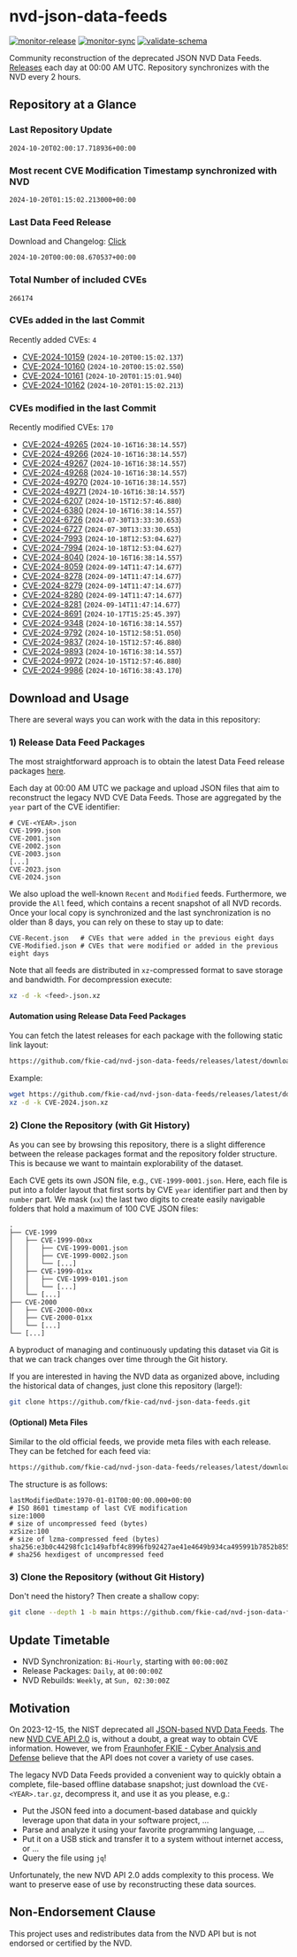# nvd-json-data-feeds

[![monitor-release](https://github.com/fkie-cad/nvd-json-data-feeds/actions/workflows/monitor_release.yml/badge.svg)](https://github.com/fkie-cad/nvd-json-data-feeds/actions/workflows/monitor_release.yml)
[![monitor-sync](https://github.com/fkie-cad/nvd-json-data-feeds/actions/workflows/monitor_sync.yml/badge.svg)](https://github.com/fkie-cad/nvd-json-data-feeds/actions/workflows/monitor_sync.yml)
[![validate-schema](https://github.com/fkie-cad/nvd-json-data-feeds/actions/workflows/validate_schema.yml/badge.svg)](https://github.com/fkie-cad/nvd-json-data-feeds/actions/workflows/validate_schema.yml)

Community reconstruction of the deprecated JSON NVD Data Feeds.
[Releases](https://github.com/fkie-cad/nvd-json-data-feeds/releases/latest) each day at 00:00 AM UTC.
Repository synchronizes with the NVD every 2 hours.

## Repository at a Glance

### Last Repository Update

```plain
2024-10-20T02:00:17.718936+00:00
```

### Most recent CVE Modification Timestamp synchronized with NVD

```plain
2024-10-20T01:15:02.213000+00:00
```

### Last Data Feed Release

Download and Changelog: [Click](https://github.com/fkie-cad/nvd-json-data-feeds/releases/latest)

```plain
2024-10-20T00:00:08.670537+00:00
```

### Total Number of included CVEs

```plain
266174
```

### CVEs added in the last Commit

Recently added CVEs: `4`

- [CVE-2024-10159](CVE-2024/CVE-2024-101xx/CVE-2024-10159.json) (`2024-10-20T00:15:02.137`)
- [CVE-2024-10160](CVE-2024/CVE-2024-101xx/CVE-2024-10160.json) (`2024-10-20T00:15:02.550`)
- [CVE-2024-10161](CVE-2024/CVE-2024-101xx/CVE-2024-10161.json) (`2024-10-20T01:15:01.940`)
- [CVE-2024-10162](CVE-2024/CVE-2024-101xx/CVE-2024-10162.json) (`2024-10-20T01:15:02.213`)


### CVEs modified in the last Commit

Recently modified CVEs: `170`

- [CVE-2024-49265](CVE-2024/CVE-2024-492xx/CVE-2024-49265.json) (`2024-10-16T16:38:14.557`)
- [CVE-2024-49266](CVE-2024/CVE-2024-492xx/CVE-2024-49266.json) (`2024-10-16T16:38:14.557`)
- [CVE-2024-49267](CVE-2024/CVE-2024-492xx/CVE-2024-49267.json) (`2024-10-16T16:38:14.557`)
- [CVE-2024-49268](CVE-2024/CVE-2024-492xx/CVE-2024-49268.json) (`2024-10-16T16:38:14.557`)
- [CVE-2024-49270](CVE-2024/CVE-2024-492xx/CVE-2024-49270.json) (`2024-10-16T16:38:14.557`)
- [CVE-2024-49271](CVE-2024/CVE-2024-492xx/CVE-2024-49271.json) (`2024-10-16T16:38:14.557`)
- [CVE-2024-6207](CVE-2024/CVE-2024-62xx/CVE-2024-6207.json) (`2024-10-15T12:57:46.880`)
- [CVE-2024-6380](CVE-2024/CVE-2024-63xx/CVE-2024-6380.json) (`2024-10-16T16:38:14.557`)
- [CVE-2024-6726](CVE-2024/CVE-2024-67xx/CVE-2024-6726.json) (`2024-07-30T13:33:30.653`)
- [CVE-2024-6727](CVE-2024/CVE-2024-67xx/CVE-2024-6727.json) (`2024-07-30T13:33:30.653`)
- [CVE-2024-7993](CVE-2024/CVE-2024-79xx/CVE-2024-7993.json) (`2024-10-18T12:53:04.627`)
- [CVE-2024-7994](CVE-2024/CVE-2024-79xx/CVE-2024-7994.json) (`2024-10-18T12:53:04.627`)
- [CVE-2024-8040](CVE-2024/CVE-2024-80xx/CVE-2024-8040.json) (`2024-10-16T16:38:14.557`)
- [CVE-2024-8059](CVE-2024/CVE-2024-80xx/CVE-2024-8059.json) (`2024-09-14T11:47:14.677`)
- [CVE-2024-8278](CVE-2024/CVE-2024-82xx/CVE-2024-8278.json) (`2024-09-14T11:47:14.677`)
- [CVE-2024-8279](CVE-2024/CVE-2024-82xx/CVE-2024-8279.json) (`2024-09-14T11:47:14.677`)
- [CVE-2024-8280](CVE-2024/CVE-2024-82xx/CVE-2024-8280.json) (`2024-09-14T11:47:14.677`)
- [CVE-2024-8281](CVE-2024/CVE-2024-82xx/CVE-2024-8281.json) (`2024-09-14T11:47:14.677`)
- [CVE-2024-8691](CVE-2024/CVE-2024-86xx/CVE-2024-8691.json) (`2024-10-17T15:25:45.397`)
- [CVE-2024-9348](CVE-2024/CVE-2024-93xx/CVE-2024-9348.json) (`2024-10-16T16:38:14.557`)
- [CVE-2024-9792](CVE-2024/CVE-2024-97xx/CVE-2024-9792.json) (`2024-10-15T12:58:51.050`)
- [CVE-2024-9837](CVE-2024/CVE-2024-98xx/CVE-2024-9837.json) (`2024-10-15T12:57:46.880`)
- [CVE-2024-9893](CVE-2024/CVE-2024-98xx/CVE-2024-9893.json) (`2024-10-16T16:38:14.557`)
- [CVE-2024-9972](CVE-2024/CVE-2024-99xx/CVE-2024-9972.json) (`2024-10-15T12:57:46.880`)
- [CVE-2024-9986](CVE-2024/CVE-2024-99xx/CVE-2024-9986.json) (`2024-10-16T16:38:43.170`)


## Download and Usage

There are several ways you can work with the data in this repository:

### 1) Release Data Feed Packages

The most straightforward approach is to obtain the latest Data Feed release packages [here](https://github.com/fkie-cad/nvd-json-data-feeds/releases/latest).

Each day at 00:00 AM UTC we package and upload JSON files that aim to reconstruct the legacy NVD CVE Data Feeds.
Those are aggregated by the `year` part of the CVE identifier:

```
# CVE-<YEAR>.json
CVE-1999.json
CVE-2001.json
CVE-2002.json
CVE-2003.json
[...]
CVE-2023.json
CVE-2024.json
```

We also upload the well-known `Recent` and `Modified` feeds.
Furthermore, we provide the `All` feed, which contains a recent snapshot of all NVD records.
Once your local copy is synchronized and the last synchronization is no older than 8 days, you can rely on these to stay up to date:

```plain
CVE-Recent.json   # CVEs that were added in the previous eight days
CVE-Modified.json # CVEs that were modified or added in the previous eight days
```

Note that all feeds are distributed in `xz`-compressed format to save storage and bandwidth.
For decompression execute:

```sh
xz -d -k <feed>.json.xz
```

#### Automation using Release Data Feed Packages

You can fetch the latest releases for each package with the following static link layout:

```sh
https://github.com/fkie-cad/nvd-json-data-feeds/releases/latest/download/CVE-<YEAR>.json.xz
```

Example:

```sh
wget https://github.com/fkie-cad/nvd-json-data-feeds/releases/latest/download/CVE-2024.json.xz
xz -d -k CVE-2024.json.xz
```

### 2) Clone the Repository (with Git History)

As you can see by browsing this repository, there is a slight difference between the release packages format and the repository folder structure.
This is because we want to maintain explorability of the dataset.

Each CVE gets its own JSON file, e.g., `CVE-1999-0001.json`.
Here, each file is put into a folder layout that first sorts by CVE `year` identifier part and then by `number` part.
We mask (`xx`) the last two digits to create easily navigable folders that hold a maximum of 100 CVE JSON files:

```plain
.
├── CVE-1999
│   ├── CVE-1999-00xx
│   │   ├── CVE-1999-0001.json
│   │   ├── CVE-1999-0002.json
│   │   └── [...]
│   ├── CVE-1999-01xx
│   │   ├── CVE-1999-0101.json
│   │   └── [...]
│   └── [...]
├── CVE-2000
│   ├── CVE-2000-00xx
│   ├── CVE-2000-01xx
│   └── [...]
└── [...]
```

A byproduct of managing and continuously updating this dataset via Git is that we can track changes over time through the Git history.

If you are interested in having the NVD data as organized above, including the historical data of changes, just clone this repository (large!):

```sh
git clone https://github.com/fkie-cad/nvd-json-data-feeds.git
```

#### (Optional) Meta Files

Similar to the old official feeds, we provide meta files with each release. They can be fetched for each feed via:

```sh
https://github.com/fkie-cad/nvd-json-data-feeds/releases/latest/download/CVE-<YEAR>.meta
```

The structure is as follows:

```plain
lastModifiedDate:1970-01-01T00:00:00.000+00:00                          # ISO 8601 timestamp of last CVE modification
size:1000                                                               # size of uncompressed feed (bytes)
xzSize:100                                                              # size of lzma-compressed feed (bytes)
sha256:e3b0c44298fc1c149afbf4c8996fb92427ae41e4649b934ca495991b7852b855 # sha256 hexdigest of uncompressed feed
```

### 3) Clone the Repository (without Git History)

Don't need the history? Then create a shallow copy:

```sh
git clone --depth 1 -b main https://github.com/fkie-cad/nvd-json-data-feeds.git
```


## Update Timetable

* NVD Synchronization: `Bi-Hourly`, starting with `00:00:00Z`
* Release Packages: `Daily`, at `00:00:00Z`
* NVD Rebuilds: `Weekly`, at `Sun, 02:30:00Z`


## Motivation

On 2023-12-15, the NIST deprecated all [JSON-based NVD Data Feeds](https://nvd.nist.gov/vuln/data-feeds#divRetirementBanner-1).
The new [NVD CVE API 2.0](https://nvd.nist.gov/developers/vulnerabilities) is, without a doubt, a great way to obtain CVE information.
However, we from [Fraunhofer FKIE - Cyber Analysis and Defense](https://www.fkie.fraunhofer.de/en/departments/cad.html) believe that the API does not cover a variety of use cases.

The legacy NVD Data Feeds provided a convenient way to quickly obtain a complete, file-based offline database snapshot; just download the `CVE-<YEAR>.tar.gz`, decompress it, and use it as you please, e.g.:

- Put the JSON feed into a document-based database and quickly leverage upon that data in your software project, ...
- Parse and analyze it using your favorite programming language, ...
- Put it on a USB stick and transfer it to a system without internet access, or ...
- Query the file using `jq`!

Unfortunately, the new NVD API 2.0 adds complexity to this process.
We want to preserve ease of use by reconstructing these data sources.

## Non-Endorsement Clause

This project uses and redistributes data from the NVD API but is not endorsed or certified by the NVD.